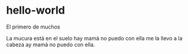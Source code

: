 # hello-world
El primero de muchos

La mucura está en el suelo hay mamá no puedo con ella me la llevo a la cabeza ay mamá no puedo con ella.
